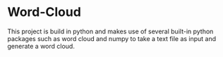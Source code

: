 # Word-Cloud
This project is build in python and makes use of several built-in python packages such as word cloud and numpy to take a text file as input and generate a word cloud.
